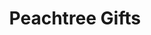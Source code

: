 ---
title: "Peachtree Gifts"
url: /portland/peachtree-gifts-southwest-capitol-highway/
shop: gift
---